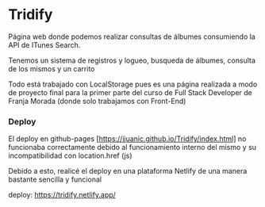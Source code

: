 # Tridify
Página web donde podemos realizar consultas de álbumes consumiendo la API de ITunes Search.

Tenemos un sistema de registros y logueo, busqueda de álbumes, consulta de los mismos y un carrito

Todo está trabajado con LocalStorage pues es una página realizada a modo de proyecto final para la primer parte del curso de Full Stack Developer de Franja Morada (donde solo trabajamos con Front-End)

### Deploy
El deploy en github-pages [https://jjuanic.github.io/Tridify/index.html] no funcionaba correctamente debido al funcionamiento interno del mismo y su incompatibilidad con location.href (js)

Debido a esto, realicé el deploy en una plataforma Netlify de una manera bastante sencilla y funcional

deploy: https://tridify.netlify.app/

